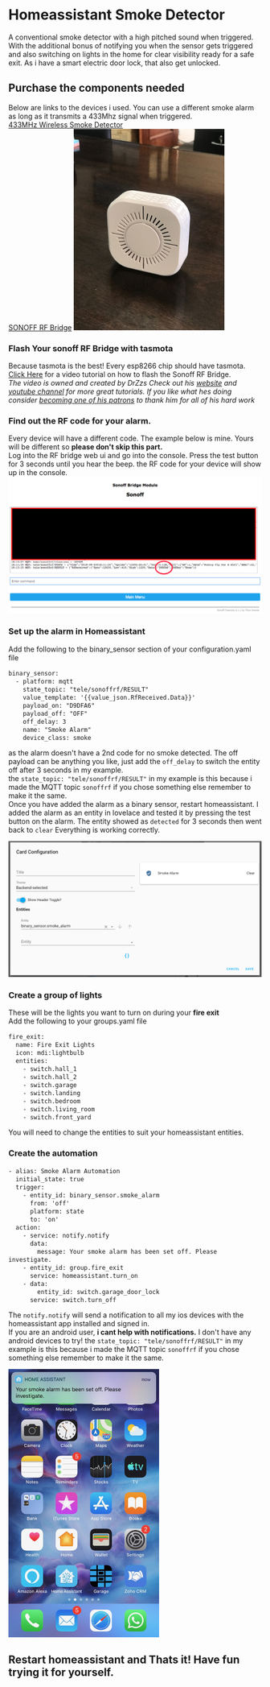 # Homeassistant Smoke Detector
A conventional smoke detector with a high pitched sound when triggered. With the additional bonus of notifying you when the sensor gets triggered and also switching on lights in the home for clear visibility ready for a safe exit. As i have a smart electric door lock, that also get unlocked.

## Purchase the components needed
Below are links to the devices i used. You can use a different smoke alarm as long as it transmits a 433Mhz signal when triggered.  
[433MHz Wireless Smoke Detector](https://banggood.app.link/IqGd3ZMOGZ)  
[SONOFF RF Bridge](https://banggood.app.link/mKX96JHOGZ)
<img src="https://github.com/geekyclarkey/homeassistant/blob/master/hass_projects/homeassistant_smoke_detector/images/smoke_alarm.jpeg" width="300px">

### Flash Your sonoff RF Bridge with tasmota
Because tasmota is the best! Every esp8266 chip should have tasmota.
[Click Here](https://www.youtube.com/watch?v=OfSbIFIJPuc) for a video tutorial on how to flash the Sonoff RF Bridge.  
*The video is owned and created by DrZzs Check out his [website](http://drzzs.com/) and [youtube channel](https://www.youtube.com/channel/UC7G4tLa4Kt6A9e3hJ-HO8ng) for more great tutorials. If you like what hes doing consider [becoming one of his patrons](https://www.patreon.com/DrZzs/overviewbuying) to thank him for all of his hard work*

### Find out the RF code for your alarm.
Every device will have a different code. The example below is mine. Yours will be different so **please don't skip this part.**  
Log into the RF bridge web ui and go into the console. Press the test button for 3 seconds until you hear the beep. the RF code for your device will show up in the console.
![](images/sonoff_rf_recieve_code.png)

### Set up the alarm in Homeassistant
Add the following to the binary_sensor section of your configuration.yaml file  
```
binary_sensor:
  - platform: mqtt
    state_topic: "tele/sonoffrf/RESULT"
    value_template: '{{value_json.RfReceived.Data}}'
    payload_on: "D9DFA6"
    payload_off: "OFF"
    off_delay: 3
    name: "Smoke Alarm"
    device_class: smoke
```
as the alarm doesn't have a 2nd code for no smoke detected. The off payload can be anything you like, just add the `off_delay` to switch the entity off after 3 seconds in my example.  
the `state_topic: "tele/sonoffrf/RESULT"` in my example is this because i made the MQTT topic `sonoffrf` if you chose something else remember to make it the same.  
Once you have added the alarm as a binary sensor, restart homeassistant. I added the alarm as an entity in lovelace and tested it by pressing the test button on the alarm. The entity showed as `detected` for 3 seconds then went back to `clear` Everything is working correctly.

![](images/smoke_alarm_entity_card.png)

### Create a group of lights
These will be the lights you want to turn on during your **fire exit**  
Add the following to your groups.yaml file
```
fire_exit:
  name: Fire Exit Lights
  icon: mdi:lightbulb
  entities:
    - switch.hall_1
    - switch.hall_2
    - switch.garage
    - switch.landing
    - switch.bedroom
    - switch.living_room
    - switch.front_yard
```
You will need to change the entities to suit your homeassistant entities.

### Create the automation
```
- alias: Smoke Alarm Automation
  initial_state: true
  trigger:
    - entity_id: binary_sensor.smoke_alarm
      from: 'off'
      platform: state
      to: 'on'
  action:
    - service: notify.notify
      data:
        message: Your smoke alarm has been set off. Please investigate.
    - entity_id: group.fire_exit
      service: homeassistant.turn_on
    - data:
        entity_id: switch.garage_door_lock
      service: switch.turn_off
```
The `notify.notify` will send a notification to all my ios devices with the homeassistant app installed and signed in.  
If you are an android user, **i cant help with notifications.** I don't have any android devices to try!
the `state_topic: "tele/sonoffrf/RESULT"` in my example is this because i made the MQTT topic `sonoffrf` if you chose something else remember to make it the same.

<img src="https://github.com/geekyclarkey/homeassistant/blob/master/hass_projects/homeassistant_smoke_detector/images/smoke_alarm_notification.jpeg" width="300px">


## Restart homeassistant and Thats it! Have fun trying it for yourself.
